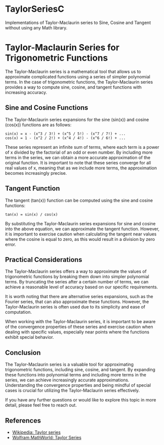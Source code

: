 # TaylorSeriesC
Implementations of Taylor-Maclaurin series to Sine, Cosine and Tangent without using any Math library.

# Taylor-Maclaurin Series for Trigonometric Functions

The Taylor-Maclaurin series is a mathematical tool that allows us to approximate complicated functions using a series of simpler polynomial terms. In the case of trigonometric functions, the Taylor-Maclaurin series provides a way to compute sine, cosine, and tangent functions with increasing accuracy.

## Sine and Cosine Functions

The Taylor-Maclaurin series expansions for the sine (sin(x)) and cosine (cos(x)) functions are as follows:

```
sin(x) = x - (x^3 / 3!) + (x^5 / 5!) - (x^7 / 7!) + ...
cos(x) = 1 - (x^2 / 2!) + (x^4 / 4!) - (x^6 / 6!) + ...
```

These series represent an infinite sum of terms, where each term is a power of x divided by the factorial of an odd or even number. By including more terms in the series, we can obtain a more accurate approximation of the original function. It is important to note that these series converge for all real values of x, meaning that as we include more terms, the approximation becomes increasingly precise.

## Tangent Function

The tangent (tan(x)) function can be computed using the sine and cosine functions:

```
tan(x) = sin(x) / cos(x)
```

By substituting the Taylor-Maclaurin series expansions for sine and cosine into the above equation, we can approximate the tangent function. However, it is important to exercise caution when calculating the tangent near values where the cosine is equal to zero, as this would result in a division by zero error.

## Practical Considerations

The Taylor-Maclaurin series offers a way to approximate the values of trigonometric functions by breaking them down into simpler polynomial terms. By truncating the series after a certain number of terms, we can achieve a reasonable level of accuracy based on our specific requirements.

It is worth noting that there are alternative series expansions, such as the Fourier series, that can also approximate these functions. However, the Taylor-Maclaurin series is often used due to its simplicity and ease of computation.

When working with the Taylor-Maclaurin series, it is important to be aware of the convergence properties of these series and exercise caution when dealing with specific values, especially near points where the functions exhibit special behavior.

## Conclusion

The Taylor-Maclaurin series is a valuable tool for approximating trigonometric functions, including sine, cosine, and tangent. By expanding these functions into polynomial terms and including more terms in the series, we can achieve increasingly accurate approximations. Understanding the convergence properties and being mindful of special cases is crucial for utilizing the Taylor-Maclaurin series effectively.

If you have any further questions or would like to explore this topic in more detail, please feel free to reach out.

## References

- [Wikipedia: Taylor series](https://en.wikipedia.org/wiki/Taylor_series)
- [Wolfram MathWorld: Taylor Series](https://mathworld.wolfram.com/TaylorSeries.html)
